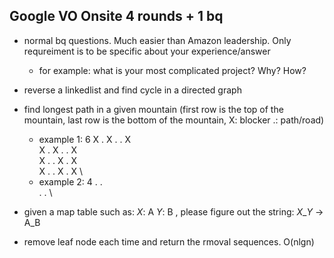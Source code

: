 ## Google VO Onsite 4 rounds + 1 bq
- normal bq questions. Much easier than Amazon leadership. Only requreiment is to be specific about your experience/answer
  - for example: what is your most complicated project? Why? How?
- reverse a linkedlist and find cycle in a directed graph
- find longest path in a given mountain (first row is the top of the mountain, last row is the bottom of the mountain, X: blocker .: path/road)
  - example 1: 6
  X . X . . X \
  X . X . . X \
  X . . X . X \
  X . . X . X \
  - example 2:  4
  . . \
  . . \
  
- given a map table such as:  $X$: A  $Y$: B , please figure out the string: $X$_$Y$ -> A_B
- remove leaf node each time and return the rmoval sequences. O(nlgn) 
